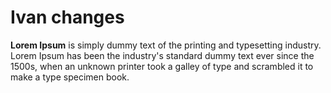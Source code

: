 # Ivan changes
**Lorem Ipsum** is simply dummy text of the printing and typesetting industry. Lorem Ipsum 
has been the industry's standard dummy text ever since the 1500s, when an unknown printer took a 
galley of type and scrambled it to make a type specimen book.
